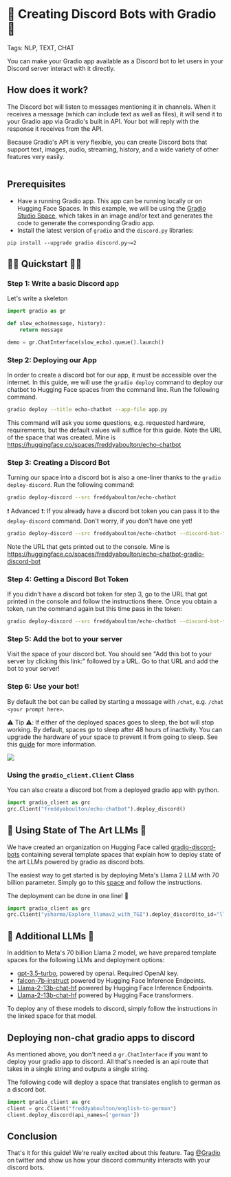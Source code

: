 # 🚀 Creating Discord Bots with Gradio 🚀

Tags: NLP, TEXT, CHAT

You can make your Gradio app available as a Discord bot to let users in your Discord server interact with it directly.  

## How does it work?

The Discord bot will listen to messages mentioning it in channels. When it receives a message (which can include text as well as files), it will send it to your Gradio app via Gradio's built in API. Your bot will reply with the response it receives from the API. 

Because Gradio's API is very flexible, you can create Discord bots that support text, images, audio, streaming, history, and a wide variety of other features very easily. 

![]()

## Prerequisites

* Have a running Gradio app. This app can be running locally or on Hugging Face Spaces. In this example, we will be using the [Gradio Studio Space](), which takes in an image and/or text and generates the code to generate the corresponding Gradio app.
* Install the latest version of `gradio` and the `discord.py` libraries:

```
pip install --upgrade gradio discord.py~=2
```


## 🏃‍♀️ Quickstart 🏃‍♀️

### Step 1: Write a basic Discord app

Let's write a skeleton 

```python
import gradio as gr

def slow_echo(message, history):
    return message

demo = gr.ChatInterface(slow_echo).queue().launch()
```

### Step 2: Deploying our App

In order to create a discord bot for our app, it must be accessible over the internet. In this guide, we will use the `gradio deploy` command to deploy our chatbot to Hugging Face spaces from the command line. Run the following command.

```bash
gradio deploy --title echo-chatbot --app-file app.py
```

This command will ask you some questions, e.g. requested hardware, requirements, but the default values will suffice for this guide.
Note the URL of the space that was created. Mine is https://huggingface.co/spaces/freddyaboulton/echo-chatbot

### Step 3: Creating a Discord Bot

Turning our space into a discord bot is also a one-liner thanks to the `gradio deploy-discord`. Run the following command:

```bash
gradio deploy-discord --src freddyaboulton/echo-chatbot
```

❗️ Advanced ❗️: If you already have a discord bot token you can pass it to the `deploy-discord` command. Don't worry, if you don't have one yet!

```bash
gradio deploy-discord --src freddyaboulton/echo-chatbot --discord-bot-token <token>
```

Note the URL that gets printed out to the console. Mine is https://huggingface.co/spaces/freddyaboulton/echo-chatbot-gradio-discord-bot

### Step 4: Getting a Discord Bot Token

If you didn't have a discord bot token for step 3, go to the URL that got printed in the console and follow the instructions there.
Once you obtain a token, run the command again but this time pass in the token:

```bash
gradio deploy-discord --src freddyaboulton/echo-chatbot --discord-bot-token <token>
```

### Step 5: Add the bot to your server

Visit the space of your discord bot. You should see "Add this bot to your server by clicking this link:" followed by a URL. Go to that URL and add the bot to your server!

### Step 6: Use your bot!

By default the bot can be called by starting a message with `/chat`, e.g. `/chat <your prompt here>`.

⚠️ Tip ⚠️: If either of the deployed spaces goes to sleep, the bot will stop working. By default, spaces go to sleep after 48 hours of inactivity. You can upgrade the hardware of your space to prevent it from going to sleep. See this [guide](https://huggingface.co/docs/hub/spaces-gpus#using-gpu-spaces) for more information.

<img src="https://gradio-builds.s3.amazonaws.com/demo-files/discordbots/guide/echo_slash.gif">

### Using the `gradio_client.Client` Class

You can also create a discord bot from a deployed gradio app with python.

```python
import gradio_client as grc
grc.Client("freddyaboulton/echo-chatbot").deploy_discord()
```

## 🦾 Using State of The Art LLMs 🦾

We have created an organization on Hugging Face called [gradio-discord-bots](https://huggingface.co/gradio-discord-bots) containing several template spaces that explain how to deploy state of the art LLMs powered by gradio as discord bots.

The easiest way to get started is by deploying Meta's Llama 2 LLM with 70 billion parameter. Simply go to this [space](https://huggingface.co/spaces/gradio-discord-bots/Llama-2-70b-chat-hf) and follow the instructions.

The deployment can be done in one line! 🤯

```python
import gradio_client as grc
grc.Client("ysharma/Explore_llamav2_with_TGI").deploy_discord(to_id="llama2-70b-discord-bot")
```

## 🦜 Additional LLMs 🦜

In addition to Meta's 70 billion Llama 2 model, we have prepared template spaces for the following LLMs and deployment options:

- [gpt-3.5-turbo](https://huggingface.co/spaces/gradio-discord-bots/gpt-35-turbo), powered by openai. Required OpenAI key.
- [falcon-7b-instruct](https://huggingface.co/spaces/gradio-discord-bots/falcon-7b-instruct) powered by Hugging Face Inference Endpoints.
- [Llama-2-13b-chat-hf](https://huggingface.co/spaces/gradio-discord-bots/Llama-2-13b-chat-hf) powered by Hugging Face Inference Endpoints.
- [Llama-2-13b-chat-hf](https://huggingface.co/spaces/gradio-discord-bots/llama-2-13b-chat-transformers) powered by Hugging Face transformers.

To deploy any of these models to discord, simply follow the instructions in the linked space for that model.

## Deploying non-chat gradio apps to discord

As mentioned above, you don't need a `gr.ChatInterface` if you want to deploy your gradio app to discord. All that's needed is an api route that takes in a single string and outputs a single string.

The following code will deploy a space that translates english to german as a discord bot.

```python
import gradio_client as grc
client = grc.Client("freddyaboulton/english-to-german")
client.deploy_discord(api_names=['german'])
```

## Conclusion

That's it for this guide! We're really excited about this feature. Tag [@Gradio](https://twitter.com/Gradio) on twitter and show us how your discord community interacts with your discord bots.
